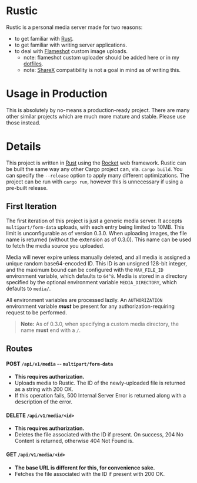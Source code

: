 # Rustic
Rustic is a personal media server made for two reasons:
* to get familiar with [Rust](https://www.rust-lang.org).
* to get familiar with writing server applications.
* to deal with [Flameshot](https://flameshot.js.org/#/) custom image uploads.
    * note: flameshot custom uploader should be added here or in my [dotfiles](https://github.com/SamOphis/dotfiles).
    * note: [ShareX](https://github.com/ShareX/ShareX) compatibility is not a goal in mind as of writing this.

# Usage in Production
This is absolutely by no-means a production-ready project. There are many other similar projects which are
much more mature and stable. Please use those instead.

# Details
This project is written in [Rust](https://www.rust-lang.org) using the [Rocket](https://github.com/SergioBenitez/Rocket)
web framework. Rustic can be built the same way any other Cargo project can, via. `cargo build`. You can specify the
`--release` option to apply many different optimizations. The project can be run with `cargo run`, however
this is unnecessary if using a pre-built release.

## First Iteration
The first iteration of this project is just a generic media server. It accepts `multipart/form-data` uploads, with
each entry being limited to 10MB. This limit is unconfigurable as of version 0.3.0. When uploading images, the
file name is returned (without the extension as of 0.3.0). This name can be used to fetch the media source you uploaded.

Media will never expire unless manually deleted, and all media is assigned a unique random base64-encoded ID. This ID is
an unsigned 128-bit integer, and the maximum bound can be configured with the `MAX_FILE_ID` environment variable,
which defaults to `64^8`. Media is stored in a directory specified by the optional environment variable `MEDIA_DIRECTORY`,
which defaults to `media/`.

All environment variables are processed lazily. An `AUTHORIZATION` environment variable ***must*** be present
for any authorization-requiring request to be performed.

> **Note:** As of 0.3.0, when specifying a custom media directory, the name **must** end with a `/`.

## Routes
#### POST `/api/v1/media` -- `multipart/form-data`
* **This requires authorization.**
* Uploads media to Rustic. The ID of the newly-uploaded file is returned as a string with 200 OK.
* If this operation fails, 500 Internal Server Error is returned along with a description of the error.

#### DELETE `/api/v1/media/<id>`
* **This requires authorization.**
* Deletes the file associated with the ID if present. On success, 204 No Content is returned, otherwise 404 Not Found is.

#### GET `/api/v1/media/<id>`
* **The base URL is different for this, for convenience sake.**
* Fetches the file associated with the ID if present with 200 OK.



